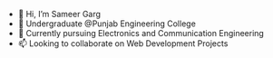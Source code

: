 - 👋 Hi, I’m Sameer Garg
- 👀 Undergraduate @Punjab Engineering College
- 🌱 Currently pursuing Electronics and Communication Engineering
- 📫 Looking to collaborate on Web Development Projects

<!---
samm-01/samm-01 is a ✨ special ✨ repository because its `README.md` (this file) appears on your GitHub profile.
You can click the Preview link to take a look at your changes.
--->
